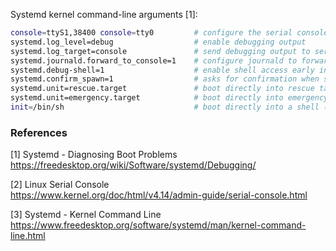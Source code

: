 Systemd kernel command-line arguments [1]:

```bash
console=ttyS1,38400 console=tty0         # configure the serial console [2]
systemd.log_level=debug                  # enable debugging output
systemd.log_target=console               # send debugging output to serial console
systemd.journald.forward_to_console=1    # configure journald to forward to the console
systemd.debug-shell=1                    # enable shell access early in the startup process to fall back on and diagnose systemd
systemd.confirm_spawn=1                  # asks for confirmation when spawning processes
systemd.unit=rescue.target               # boot directly into rescue target (if problem occurs somewhere after the basic system is brought up)
systemd.unit=emergency.target            # boot directly into emergency shell
init=/bin/sh                             # boot directly into a shell (no systemd as PID 1)
```

### References

[1] Systemd - Diagnosing Boot Problems  
<https://freedesktop.org/wiki/Software/systemd/Debugging/>

[2] Linux Serial Console  
<https://www.kernel.org/doc/html/v4.14/admin-guide/serial-console.html>

[3] Systemd - Kernel Command Line  
<https://www.freedesktop.org/software/systemd/man/kernel-command-line.html>


